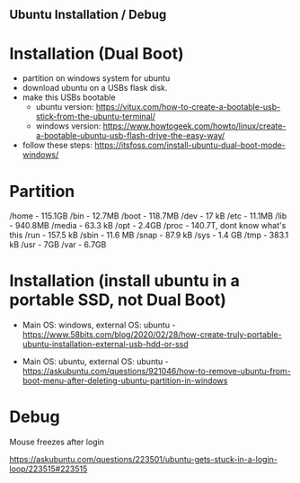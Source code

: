 ## Ubuntu Installation / Debug

# Installation (Dual Boot)

- partition on windows system for ubuntu 
- download ubuntu on a USBs flask disk.
- make this USBs bootable
  - ubuntu version: https://vitux.com/how-to-create-a-bootable-usb-stick-from-the-ubuntu-terminal/
  - windows version: https://www.howtogeek.com/howto/linux/create-a-bootable-ubuntu-usb-flash-drive-the-easy-way/
- follow these steps: https://itsfoss.com/install-ubuntu-dual-boot-mode-windows/

# Partition

/home - 115.1GB
/bin - 12.7MB
/boot - 118.7MB
/dev - 17 kB
/etc - 11.1MB
/lib - 940.8MB
/media - 63.3 kB
/opt - 2.4GB
/proc - 140.7T, dont know what's this
/run - 157.5 kB
/sbin - 11.6 MB
/snap - 87.9 kB
/sys - 1.4 GB
/tmp - 383.1 kB
/usr - 7GB
/var - 6.7GB


# Installation (install ubuntu in a portable SSD, not Dual Boot)

- Main OS: windows, external OS: ubuntu - https://www.58bits.com/blog/2020/02/28/how-create-truly-portable-ubuntu-installation-external-usb-hdd-or-ssd

- Main OS: ubuntu, external OS: ubuntu - https://askubuntu.com/questions/921046/how-to-remove-ubuntu-from-boot-menu-after-deleting-ubuntu-partition-in-windows

# Debug

Mouse freezes after login

https://askubuntu.com/questions/223501/ubuntu-gets-stuck-in-a-login-loop/223515#223515

